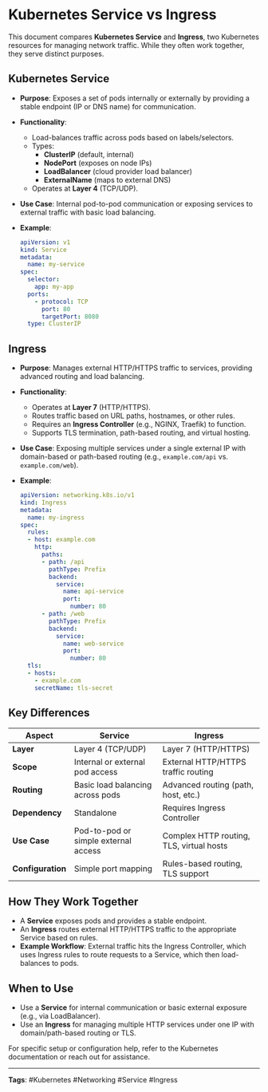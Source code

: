 # Kubernetes Service vs Ingress

This document compares **Kubernetes Service** and **Ingress**, two Kubernetes resources for managing network traffic. While they often work together, they serve distinct purposes.

## Kubernetes Service

- **Purpose**: Exposes a set of pods internally or externally by providing a stable endpoint (IP or DNS name) for communication.
- **Functionality**:
  - Load-balances traffic across pods based on labels/selectors.
  - Types:
    - **ClusterIP** (default, internal)
    - **NodePort** (exposes on node IPs)
    - **LoadBalancer** (cloud provider load balancer)
    - **ExternalName** (maps to external DNS)
  - Operates at **Layer 4** (TCP/UDP).
- **Use Case**: Internal pod-to-pod communication or exposing services to external traffic with basic load balancing.
- **Example**:

  ```yaml
  apiVersion: v1
  kind: Service
  metadata:
    name: my-service
  spec:
    selector:
      app: my-app
    ports:
      - protocol: TCP
        port: 80
        targetPort: 8080
    type: ClusterIP
  ```

## Ingress

- **Purpose**: Manages external HTTP/HTTPS traffic to services, providing advanced routing and load balancing.
- **Functionality**:
  - Operates at **Layer 7** (HTTP/HTTPS).
  - Routes traffic based on URL paths, hostnames, or other rules.
  - Requires an **Ingress Controller** (e.g., NGINX, Traefik) to function.
  - Supports TLS termination, path-based routing, and virtual hosting.
- **Use Case**: Exposing multiple services under a single external IP with domain-based or path-based routing (e.g., `example.com/api` vs. `example.com/web`).
- **Example**:

  ```yaml
  apiVersion: networking.k8s.io/v1
  kind: Ingress
  metadata:
    name: my-ingress
  spec:
    rules:
    - host: example.com
      http:
        paths:
        - path: /api
          pathType: Prefix
          backend:
            service:
              name: api-service
              port:
                number: 80
        - path: /web
          pathType: Prefix
          backend:
            service:
              name: web-service
              port:
                number: 80
    tls:
    - hosts:
      - example.com
      secretName: tls-secret
  ```

## Key Differences

| Aspect | Service | Ingress |
| --- | --- | --- |
| **Layer** | Layer 4 (TCP/UDP) | Layer 7 (HTTP/HTTPS) |
| **Scope** | Internal or external pod access | External HTTP/HTTPS traffic routing |
| **Routing** | Basic load balancing across pods | Advanced routing (path, host, etc.) |
| **Dependency** | Standalone | Requires Ingress Controller |
| **Use Case** | Pod-to-pod or simple external access | Complex HTTP routing, TLS, virtual hosts |
| **Configuration** | Simple port mapping | Rules-based routing, TLS support |

## How They Work Together

- A **Service** exposes pods and provides a stable endpoint.
- An **Ingress** routes external HTTP/HTTPS traffic to the appropriate Service based on rules.
- **Example Workflow**: External traffic hits the Ingress Controller, which uses Ingress rules to route requests to a Service, which then load-balances to pods.

## When to Use

- Use a **Service** for internal communication or basic external exposure (e.g., via LoadBalancer).
- Use an **Ingress** for managing multiple HTTP services under one IP with domain/path-based routing or TLS.

For specific setup or configuration help, refer to the Kubernetes documentation or reach out for assistance.

---

**Tags**: #Kubernetes #Networking #Service #Ingress